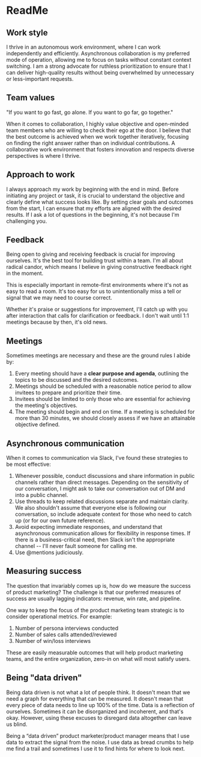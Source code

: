 # ReadMe

## Work style
I thrive in an autonomous work environment, where I can work independently and efficiently. Asynchronous collaboration is my preferred mode of operation, allowing me to focus on tasks without constant context switching. I am a strong advocate for ruthless prioritization to ensure that I can deliver high-quality results without being overwhelmed by unnecessary or less-important requests.

## Team values
"If you want to go fast, go alone. If you want to go far, go together."

When it comes to collaboration, I highly value objective and open-minded team members who are willing to check their ego at the door. I believe that the best outcome is achieved when we work together iteratively, focusing on finding the right answer rather than on individual contributions. A collaborative work environment that fosters innovation and respects diverse perspectives is where I thrive.

## Approach to work
I always approach my work by beginning with the end in mind. Before initiating any project or task, it is crucial to understand the objective and clearly define what success looks like. By setting clear goals and outcomes from the start, I can ensure that my efforts are aligned with the desired results. If I ask a lot of questions in the beginning, it's not because I'm challenging you.

## Feedback
Being open to giving and receiving feedback is crucial for improving ourselves. It's the best tool for building trust within a team. I'm all about radical candor, which means I believe in giving constructive feedback right in the moment.

This is especially important in remote-first environments where it's not as easy to read a room. It's too easy for us to unintentionally miss a tell or signal that we may need to course correct.

Whether it's praise or suggestions for improvement, I'll catch up with you after interaction that calls for clarification or feedback. I don't wait until 1:1 meetings because by then, it's old news.

## Meetings
Sometimes meetings are necessary and these are the ground rules I abide by:
1. Every meeting should have a **clear purpose and agenda**, outlining the topics to be discussed and the desired outcomes.
2. Meetings should be scheduled with a reasonable notice period to allow invitees to prepare and prioritize their time.
3. Invitees should be limited to only those who are essential for achieving the meeting's objectives.
4. The meeting should begin and end on time. If a meeting is scheduled for more than 30 minutes, we should closely assess if we have an attainable objective defined.

## Asynchronous communication
When it comes to communication via Slack, I've found these strategies to be most effective:
1. Whenever possible, conduct discussions and share information in public channels rather than direct messages. Depending on the sensitivity of our conversation, I might ask to take our conversation out of DM and into a public channel.
2. Use threads to keep related discussions separate and maintain clarity. We also shouldn't assume that everyone else is following our conversation, so include adequate context for those who need to catch up (or for our own future reference).
3. Avoid expecting immediate responses, and understand that asynchronous communication allows for flexibility in response times. If there is a business-critical need, then Slack isn't the appropriate channel -- I'll never fault someone for calling me.
4. Use @mentions judiciously.

## Measuring success
The question that invariably comes up is, how do we measure the success of product marketing? The challenge is that our preferred measures of success are usually lagging indicators: revenue, win rate, and pipeline. 

One way to keep the focus of the product marketing team strategic is to consider operational metrics. For example:
1. Number of persona interviews conducted
2. Number of sales calls attended/reviewed
3. Number of win/loss interviews

These are easily measurable outcomes that will help product marketing teams, and the entire organization, zero-in on what will most satisfy users.

## Being "data driven"
Being data driven is not what a lot of people think. It doesn't mean that we need a graph for everything that can be measured. It doesn't mean that every piece of data needs to line up 100% of the time. Data is a reflection of ourselves. Sometimes it can be disorganized and incoherent, and that's okay. However, using these excuses to disregard data altogether can leave us blind.

Being a “data driven” product marketer/product manager means that I use data to extract the signal from the noise. I use data as bread crumbs to help me find a trail and sometimes I use it to find hints for where to look next.

